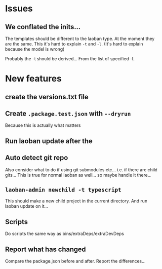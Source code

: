 
# Issues

## We conflated the inits... 

The templates should be different to the laoban type. At the moment they are the same. This it's hard to explain `-t` and `-l`. 
(It's hard to explain because the model is wrong)

Probably the -t should be derived... From the list of specified -l. 

# New features

## create the versions.txt file



## Create `.package.test.json` with `--dryrun`

Because this is actually what matters

## Run laoban update after the 

## Auto detect git repo 

Also consider what to do if using git submodules etc... i.e. if there are child gits...
This is true for normal laoban as well... so maybe handle it there... 

## `laoban-admin newchild -t typescript`

This should make a new child project in the current directory. 
And run laoban update on it...

## Scripts

Do scripts the same way as bins/extraDeps/extraDevDeps

## Report what has changed

Compare the package.json before and after. Report the differences...

